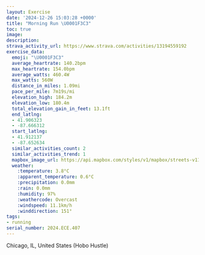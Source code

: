 ```yaml
---
layout: Exercise
date: '2024-12-26 15:03:28 +0000'
title: "Morning Run \U0001F3C3"
toc: true
image:
description:
strava_activity_url: https://www.strava.com/activities/13194559192
exercise_data:
  emoji: "\U0001F3C3"
  average_heartrate: 140.2bpm
  max_heartrate: 154.0bpm
  average_watts: 460.4W
  max_watts: 560W
  distance_in_miles: 1.09mi
  pace_per_mile: 7m19s/mi
  elevation_high: 184.2m
  elevation_low: 180.4m
  total_elevation_gain_in_feet: 13.1ft
  end_latlng:
  - 41.906323
  - -87.666312
  start_latlng:
  - 41.912137
  - -87.652634
  similar_activities_count: 2
  similar_activities_trend: 1
  mapbox_image_url: https://api.mapbox.com/styles/v1/mapbox/streets-v11/static/path-5+787af2-1.0(evx~Fv%7D~uO%3FHB%3FVKFNCbCENH%60BDhC%3FrKDzFC~CD%60%40An%40BdBCb%40FvC%3FnDArBEj%40Dj%40CZJn%40Cz%40%3FnABx%40BJGv%40DnAAd%40BDD%40b%40%3F%60%40F~AGbA%40x%40CNC%60%40%40l%40P%60%40BVHZElACT%40),pin-s-s+e5b22e(-87.6542,41.91091),pin-s-f+89ae00(-87.66647000000002,41.90768)/auto/800x800?access_token=pk.eyJ1Ijoiam9zaGJlY2ttYW4iLCJhIjoiY205eWR2aDd1MWZ6djJrbXc4a3M0bWZleiJ9.XiG9OWkNcZk2QzjJbxLB4A
  weather:
    :temperature: 3.8°C
    :apparent_temperature: 0.6°C
    :precipitation: 0.0mm
    :rain: 0.0mm
    :humidity: 97%
    :weathercode: Overcast
    :windspeed: 11.1km/h
    :winddirection: 151°
tags:
- running
serial_number: 2024.ECE.407
---
```

Chicago, IL, United States (Hobo Hustle)
